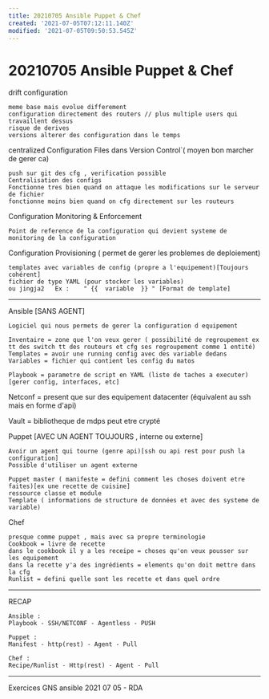```yaml
---
title: 20210705 Ansible Puppet & Chef
created: '2021-07-05T07:12:11.140Z'
modified: '2021-07-05T09:50:53.545Z'
---
```


# 20210705 Ansible Puppet & Chef

drift configuration 
```
meme base mais evolue differement
configuration directement des routers // plus multiple users qui travaillent dessus
risque de derives
versions alterer des configuration dans le temps
```
centralized Configuration Files dans Version Control`( moyen bon marcher de gerer ca)
```
push sur git des cfg , verification possible
Centralisation des configs
Fonctionne tres bien quand on attaque les modifications sur le serveur de fichier
fonctionne moins bien quand on cfg directement sur les routeurs
```
Configuration Monitoring & Enforcement
```
Point de reference de la configuration qui devient systeme de monitoring de la configuration
```

Configuration Provisioning ( permet de gerer les problemes de deploiement)
```
templates avec variables de config (propre a l'equipement)[Toujours cohérent]
fichier de type YAML (pour stocker les variables)
ou jingja2   Ex :    " {{  variable  }} " [Format de template]
```



------------------------------------------------------------------

Ansible [SANS AGENT]
```
Logiciel qui nous permets de gerer la configuration d equipement

Inventaire = zone que l'on veux gerer ( possibilité de regroupement ex tt des switch tt des routeurs et cfg ses regroupement comme 1 entité)
Templates = avoir une running config avec des variable dedans
Variables = fichier qui contient les config du matos 

Playbook = parametre de script en YAML (liste de taches a executer)[gerer config, interfaces, etc]
```

Netconf = present que sur des equipement datacenter (équivalent au ssh mais en forme d'api)

Vault = bibliotheque de mdps peut etre crypté



Puppet  [AVEC UN AGENT TOUJOURS , interne ou externe]
```
Avoir un agent qui tourne (genre api)[ssh ou api rest pour push la configuration]
Possible d'utiliser un agent externe

Puppet master ( manifeste = defini comment les choses doivent etre faites)[ex une recette de cuisine]
ressource classe et module 
Template ( informations de structure de données et avec des systeme de variable)
```

Chef
```
presque comme puppet , mais avec sa propre terminologie
Cookbook = livre de recette
dans le cookbook il y a les receipe = choses qu'on veux pousser sur les equipement
dans la recette y'a des ingrédients = elements qu'on doit mettre dans la cfg
Runlist = defini quelle sont les recette et dans quel ordre 
```
-----------------------------------------------------------------

RECAP
```
Ansible :
Playbook - SSH/NETCONF - Agentless - PUSH
```
```
Puppet :
Manifest - http(rest) - Agent - Pull
```
```
Chef :
Recipe/Runlist - Http(rest) - Agent - Pull
```
-------------------------------------------------------------------

Exercices GNS ansible 2021 07 05 - RDA

